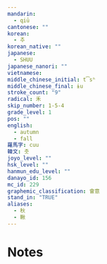```yaml
---
mandarin:
  - qiū
cantonese: ""
korean:
  - 추
korean_native: ""
japanese:
  - SHUU
japanese_nanori: ""
vietnamese:
middle_chinese_initial: t͡sʰ
middle_chinese_final: ɨu
stroke_count: "9"
radical: 禾
skip_number: 1-5-4
grade_level: 1
pos: ""
english:
  - autumn
  - fall
羅馬字: cuu
韓文: 춧
joyo_level: ""
hsk_level: ""
hanmun_edu_level: ""
danayo_id: 156
mc_id: 229
graphemic_classification: 會意
stand_in: "TRUE"
aliases:
  - 秋
  - 鞦
---
```


# Notes
